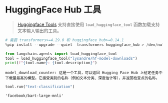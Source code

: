 # HuggingFace Hub 工具

>[Huggingface Tools](https://huggingface.co/docs/transformers/v4.29.0/en/custom_tools) 支持直接使用 `load_huggingface_tool` 函数加载支持文本输入输出的工具。

```python
# 需要 transformers>=4.29.0 和 huggingface_hub>=0.14.1
%pip install --upgrade --quiet  transformers huggingface_hub > /dev/null
```

```python
from langchain.agents import load_huggingface_tool
tool = load_huggingface_tool("lysandre/hf-model-downloads")
print(f"{tool.name}: {tool.description}")
```

```output
model_download_counter: 这是一个工具，可以返回 Hugging Face Hub 上给定任务中下载量最高的模型。它接受类别的名称（例如文本分类、深度估计等），并返回检查点的名称。
```

```python
tool.run("text-classification")
```

```output
'facebook/bart-large-mnli'
```